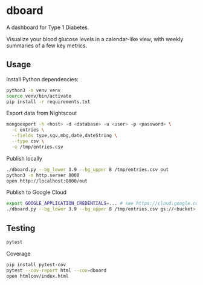 # dboard

A dashboard for Type 1 Diabetes.

Visualize your blood glucose levels in a calendar-like view, with weekly summaries
of a few key metrics.

## Usage

Install Python dependencies:

```bash
python3 -m venv venv
source venv/bin/activate
pip install -r requirements.txt
```

Export data from Nightscout

```bash
mongoexport -h <host> -d <database> -u <user> -p <password> \
  -c entries \
  --fields type,sgv,mbg,date,dateString \
  --type csv \
  -o /tmp/entries.csv
```

Publish locally

```bash
./dboard.py --bg_lower 3.9 --bg_upper 8 /tmp/entries.csv out
python3 -m http.server 8000
open http://localhost:8000/out
```

Publish to Google Cloud

```bash
export GOOGLE_APPLICATION_CREDENTIALS=... # see https://cloud.google.com/docs/authentication/production#obtaining_and_providing_service_account_credentials_manually
./dboard.py --bg_lower 3.9 --bg_upper 8 /tmp/entries.csv gs://<bucket>
```

## Testing

```bash
pytest
```

Coverage
```bash
pip install pytest-cov
pytest --cov-report html --cov=dboard
open htmlcov/index.html
```